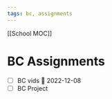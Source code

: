 ```yaml
---
tags: bc, assignments
---
```

[[School MOC]]
# BC Assignments

- [ ] BC vids 📅 2022-12-08 
- [ ] BC Project
